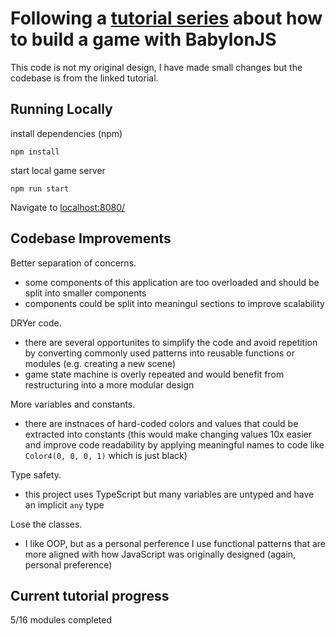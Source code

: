 # Following a [tutorial series](https://doc.babylonjs.com/guidedLearning/createAGame) about how to build a game with BabylonJS
This code is not my original design, I have made small changes but the codebase is from the linked tutorial.

## Running Locally
install dependencies (npm) 
```
npm install
```

start local game server
```
npm run start
```

Navigate to [localhost:8080/](http://localhost:8080/)

## Codebase Improvements
Better separation of concerns.
- some components of this application are too overloaded and should be split into smaller components
- components could be split into meaningul sections to improve scalability

DRYer code.
- there are several opportunites to simplify the code and avoid repetition by converting commonly used patterns into reusable functions or modules (e.g. creating a new scene)
- game state machine is overly repeated and would benefit from restructuring into a more modular design

More variables and constants.
- there are instnaces of hard-coded colors and values that could be extracted into constants (this would make changing values 10x easier and improve code readability by applying meaningful names to code like `Color4(0, 0, 0, 1)` which is just black)

Type safety.
- this project uses TypeScript but many variables are untyped and have an implicit `any` type

Lose the classes.
- I like OOP, but as a personal perference I use functional patterns that are more aligned with how JavaScript was originally designed (again, personal preference)

## Current tutorial progress
5/16 modules completed
